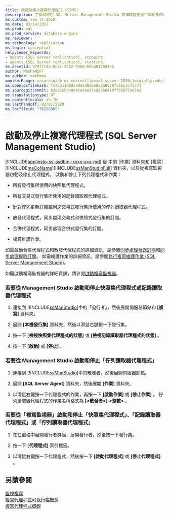 ```yaml
---
title: 啟動及停止複寫代理程式 (SSMS)
description: 了解如何在 SQL Server Management Studio 和複寫監視器中啟動及停止複寫代理程式。
ms.custom: seo-lt-2019
ms.date: 03/14/2017
ms.prod: sql
ms.prod_service: database-engine
ms.reviewer: ''
ms.technology: replication
ms.topic: conceptual
helpviewer_keywords:
- agents [SQL Server replication], stopping
- agents [SQL Server replication], starting
ms.assetid: 97977c4a-8c7c-4a22-9480-69aa812bd1e5
author: MashaMSFT
ms.author: mathoma
monikerRange: =azuresqldb-mi-current||>=sql-server-2016||=sqlallproducts-allversions
ms.openlocfilehash: f578311d9daa9e54830ad5aa8330fc8bc2c7ac71
ms.sourcegitcommit: b2e81cb349eecacee91cd3766410ffb3677ad7e2
ms.translationtype: HT
ms.contentlocale: zh-TW
ms.lasthandoff: 02/01/2020
ms.locfileid: "76288085"
---
```

# <a name="start-and-stop-a-replication-agent-sql-server-management-studio"></a>啟動及停止複寫代理程式 (SQL Server Management Studio)
[!INCLUDE[appliesto-ss-asdbmi-xxxx-xxx-md](../../../includes/appliesto-ss-asdbmi-xxxx-xxx-md.md)]
  從   中的 [作業]  資料夾和 [複寫][!INCLUDE[msCoName](../../../includes/msconame-md.md)][!INCLUDE[ssManStudioFull](../../../includes/ssmanstudiofull-md.md)] 資料夾，以及從複寫監視器啟動及停止代理程式。 啟動和停止下列代理程式和作業：  
  
-   所有發行集所使用的快照集代理程式。  
  
-   所有交易式發行集所使用的記錄讀取器代理程式。  
  
-   針對佇列更新訂閱啟用之交易式發行集所使用的佇列讀取器代理程式。  
  
-   散發代理程式，同步處理交易式和快照式發行集的訂閱。  
  
-   合併代理程式，同步處理合併式發行集的訂閱。  
  
-   複寫維護作業。  
  
 如需啟動合併代理程式和散發代理程式的詳細資訊，請參閱[同步處理發送訂閱](../../../relational-databases/replication/synchronize-a-push-subscription.md)和[同步處理提取訂閱](../../../relational-databases/replication/synchronize-a-pull-subscription.md)。 如需維護作業的詳細資訊，請參閱[執行複寫維護作業 &#40;SQL Server Management Studio&#41;](../../../relational-databases/replication/administration/run-replication-maintenance-jobs-sql-server-management-studio.md)。  
  
 如需啟動複寫監視器的詳細資訊，請參閱[啟動複寫監視器](../../../relational-databases/replication/monitor/start-the-replication-monitor.md)。  
  
### <a name="to-start-and-stop-a-snapshot-agent-or-log-reader-agent-from-management-studio"></a>若要從 Management Studio 啟動和停止快照集代理程式或記錄讀取器代理程式  
  
1.  連接到 [!INCLUDE[ssManStudio](../../../includes/ssmanstudio-md.md)]中的「發行者」，然後展開伺服器節點和 **[複寫]** 資料夾。  
  
2.  展開 **[本機發行集]** 資料夾，然後以滑鼠右鍵按一下發行集。  
  
3.  按一下 **[檢視快照集代理程式的狀態]** 或 **[檢視記錄讀取器代理程式的狀態]** 。  
  
4.  按一下 **[啟動]** 或 **[停止]** 。  
  
### <a name="to-start-and-stop-a-queue-reader-agent-from-management-studio"></a>若要從 Management Studio 啟動和停止「佇列讀取器代理程式」  
  
1.  連接到 [!INCLUDE[ssManStudio](../../../includes/ssmanstudio-md.md)]中的散發者，然後展開伺服器節點。  
  
2.  展開 **[SQL Server Agent]** 資料夾，然後展開 **[作業]** 資料夾。  
  
3.  以滑鼠右鍵按一下代理程式的作業，再按一下 **[啟動作業]** 或 **[停止作業]** 。 佇列讀取器代理程式的作業名稱格式為 **[\<散發者>].\<整數>** 。  
  
### <a name="to-start-and-stop-a-snapshot-agent-log-reader-agent-or-queue-reader-agent-from-replication-monitor"></a>若要從「複寫監視器」啟動和停止「快照集代理程式」、「記錄讀取器代理程式」或「佇列讀取器代理程式」  
  
1.  在左窗格中展開發行者群組，展開發行者，然後按一下發行集。  
  
2.  按一下 **[代理程式]** 索引標籤。  
  
3.  以滑鼠右鍵按一下代理程式，然後按一下 **[啟動代理程式]** 或 **[停止代理程式]** 。  
  
## <a name="see-also"></a>另請參閱  
 [監視複寫](../../../relational-databases/replication/monitor/monitoring-replication.md)   
 [複寫代理程式可執行檔概念](../../../relational-databases/replication/concepts/replication-agent-executables-concepts.md)   
 [複寫代理程式概觀](../../../relational-databases/replication/agents/replication-agents-overview.md)  
  
  
